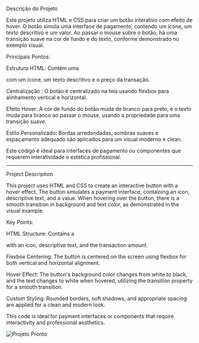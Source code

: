 Descrição do Projeto

Este projeto utiliza HTML e CSS para criar um botão interativo com efeito de hover.
O botão simula uma interface de pagamento, contendo um ícone, um texto descritivo e um valor. 
Ao passar o mouse sobre o botão, há uma transição suave na cor de fundo e do texto, conforme demonstrado no exemplo visual.

Principais Pontos:

Estrutura HTML: Contém uma <div> com um ícone, um texto descritivo e o preço da transação.

Centralização <Flexbox>: O botão é centralizado na tela usando flexbox para alinhamento vertical e horizontal.

Efeito Hover: A cor de fundo do botão muda de branco para preto, e o texto muda para branco ao passar o mouse, usando a propriedade <transition> para uma transição suave.

Estilo Personalizado: Bordas arredondadas, sombras suaves e espaçamento adequado são aplicados para um visual moderno e clean.

Este código é ideal para interfaces de pagamento ou componentes que requerem interatividade e estética profissional.

---------------------------------------------------------------------------------------------------------------------------------------------------------------------------------------------------------------------------------------------------------------------------------------------------------------------------

Project Description

This project uses HTML and CSS to create an interactive button with a hover effect. 
The button simulates a payment interface, containing an icon, descriptive text, and a value. 
When hovering over the button, there is a smooth transition in background and text color, as demonstrated in the visual example.

Key Points:

HTML Structure: Contains a <div> with an icon, descriptive text, and the transaction amount.

Flexbox Centering: The button is centered on the screen using flexbox for both vertical and horizontal alignment.

Hover Effect: The button's background color changes from white to black, and the text changes to white when hovered, utilizing the transition property for a smooth transition.

Custom Styling: Rounded borders, soft shadows, and appropriate spacing are applied for a clean and modern look.

This code is ideal for payment interfaces or components that require interactivity and professional aesthetics.

![Projeto Pronto](https://github.com/user-attachments/assets/1c2d05fa-0ad1-4d45-a7d3-1a6ef6813f96)

